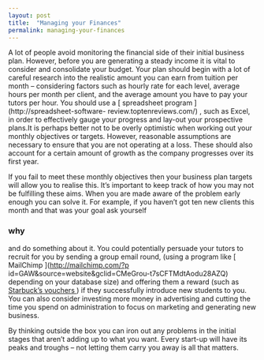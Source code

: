 ```yaml
---
layout: post
title:  "Managing your Finances"
permalink: managing-your-finances
---
```

A lot of people avoid monitoring the financial side of their initial business
plan. However, before you are generating a steady income it is vital to
consider and consolidate your budget. Your plan should begin with a lot of
careful research into the realistic amount you can earn from tuition per month
– considering factors such as hourly rate for each level, average hours per
month per client, and the average amount you have to pay your tutors per hour.
You should use a [ spreadsheet program ](http://spreadsheet-software-
review.toptenreviews.com/) , such as Excel, in order to effectively gauge your
progress and lay-out your prospective plans.It is perhaps better not to be
overly optimistic when working out your monthly objectives or targets.
However, reasonable assumptions are necessary to ensure that you are not
operating at a loss. These should also account for a certain amount of growth
as the company progresses over its first year.

If you fail to meet these monthly objectives then your business plan targets
will allow you to realise this. It’s important to keep track of how you may
not be fulfilling these aims. When you are made aware of the problem early
enough you can solve it. For example, if you haven’t got ten new clients this
month and that was your goal ask yourself 

### why

and do something about it.
You could potentially persuade your tutors to recruit for you by sending a
group email round, (using a program like [ MailChimp ](http://mailchimp.com/?p
id=GAW&source=website&gclid=CMeGrou-t7sCFTMdtAodu28AZQ) depending on your
database size) and offering them a reward (such as [ Starbuck’s vouchers
](https://www.starbucks.co.uk/card) ) if they successfully introduce new
students to you. You can also consider investing more money in advertising and
cutting the time you spend on administration to focus on marketing and
generating new business.

By thinking outside the box you can iron out any problems in the initial
stages that aren’t adding up to what you want. Every start-up will have its
peaks and troughs – not letting them carry you away is all that matters.
